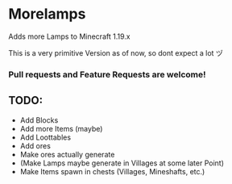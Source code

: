 # Morelamps
Adds more Lamps to Minecraft 1.19.x

This is a very primitive Version as of now, so dont expect a lot ヅ

### Pull requests and Feature Requests are welcome!

## TODO: 
- Add Blocks
- Add more Items (maybe)
- Add Loottables
- Add ores
- Make ores actually generate
- (Make Lamps maybe generate in Villages at some later Point)
- Make Items spawn in chests (Villages, Mineshafts, etc.)
